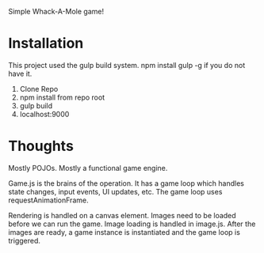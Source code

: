 Simple Whack-A-Mole game!

# Installation

This project used the gulp build system. npm install gulp -g if you do not have it.

1. Clone Repo
2. npm install from repo root
3. gulp build
4. localhost:9000

# Thoughts

Mostly POJOs. Mostly a functional game engine.

Game.js is the brains of the operation. It has a game loop which handles state changes, input events, UI updates, etc. The game loop uses requestAnimationFrame.

Rendering is handled on a canvas element. Images need to be loaded before we can run the game. Image loading is handled in image.js. After the images are ready, a game instance is instantiated and the game loop is triggered.
